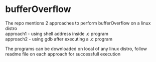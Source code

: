 # bufferOverflow

The repo mentions 2 approaches to perform bufferOverflow on a linux distro <br/>
approach1 - using shell address inside .c program <br/>
approach2 - using gdb after executing a .c program <br/>

The programs can be downloaded on local of any linux distro, follow readme file on each approach for successfull execution
